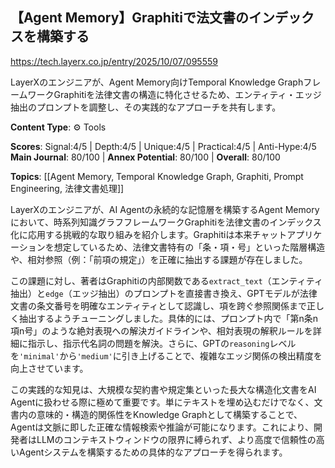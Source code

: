 ## 【Agent Memory】Graphitiで法文書のインデックスを構築する

https://tech.layerx.co.jp/entry/2025/10/07/095559

LayerXのエンジニアが、Agent Memory向けTemporal Knowledge GraphフレームワークGraphitiを法律文書の構造に特化させるため、エンティティ・エッジ抽出のプロンプトを調整し、その実践的なアプローチを共有します。

**Content Type**: ⚙️ Tools

**Scores**: Signal:4/5 | Depth:4/5 | Unique:4/5 | Practical:4/5 | Anti-Hype:4/5
**Main Journal**: 80/100 | **Annex Potential**: 80/100 | **Overall**: 80/100

**Topics**: [[Agent Memory, Temporal Knowledge Graph, Graphiti, Prompt Engineering, 法律文書処理]]

LayerXのエンジニアが、AI Agentの永続的な記憶層を構築するAgent Memoryにおいて、時系列知識グラフフレームワークGraphitiを法律文書のインデックス化に応用する挑戦的な取り組みを紹介します。Graphitiは本来チャットアプリケーションを想定しているため、法律文書特有の「条・項・号」といった階層構造や、相対参照（例：「前項の規定」）を正確に抽出する課題が存在しました。

この課題に対し、著者はGraphitiの内部関数である`extract_text`（エンティティ抽出）と`edge`（エッジ抽出）のプロンプトを直接書き換え、GPTモデルが法律文書の条文番号を明確なエンティティとして認識し、項を跨ぐ参照関係まで正しく抽出するようチューニングしました。具体的には、プロンプト内で「第n条n項n号」のような絶対表現への解決ガイドラインや、相対表現の解釈ルールを詳細に指示し、指示代名詞の問題を解決。さらに、GPTの`reasoning`レベルを`'minimal'`から`'medium'`に引き上げることで、複雑なエッジ関係の検出精度を向上させています。

この実践的な知見は、大規模な契約書や規定集といった長大な構造化文書をAI Agentに扱わせる際に極めて重要です。単にテキストを埋め込むだけでなく、文書内の意味的・構造的関係性をKnowledge Graphとして構築することで、Agentは文脈に即した正確な情報検索や推論が可能になります。これにより、開発者はLLMのコンテキストウィンドウの限界に縛られず、より高度で信頼性の高いAgentシステムを構築するための具体的なアプローチを得られます。